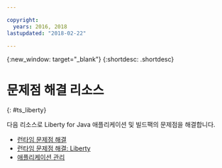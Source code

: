```yaml
---

copyright:
  years: 2016, 2018
lastupdated: "2018-02-22"

---
```


{:new_window: target="_blank"}
{:shortdesc: .shortdesc}

# 문제점 해결 리소스
{: #ts_liberty}

다음 리소스로 Liberty for Java 애플리케이션 및 빌드팩의 문제점을 해결합니다.

* [런타임 문제점 해결](../common/ts_runtimes.html#runtimes)
* [런타임 문제점 해결: Liberty](../common/ts_runtimes.html#ts_liberty)
* [애플리케이션 관리](../common/app_mng.html)
